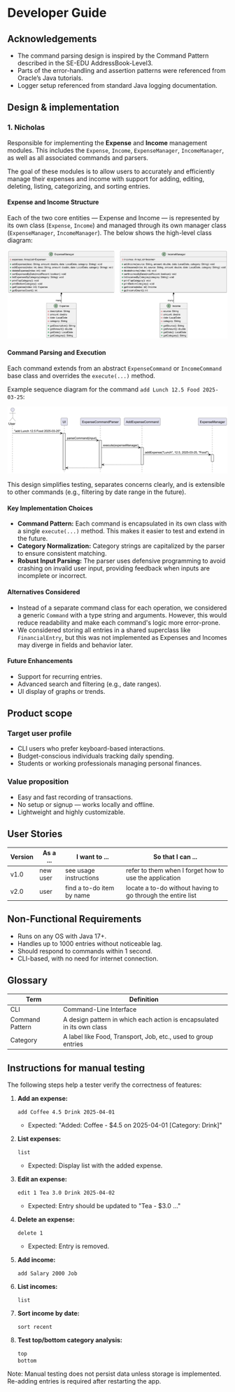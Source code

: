# Developer Guide

## Acknowledgements

- The command parsing design is inspired by the Command Pattern described in the SE-EDU AddressBook-Level3.
- Parts of the error-handling and assertion patterns were referenced from Oracle’s Java tutorials.
- Logger setup referenced from standard Java logging documentation.

## Design & implementation

### 1. Nicholas

Responsible for implementing the **Expense** and **Income** management modules. This includes the `Expense`, `Income`, `ExpenseManager`, `IncomeManager`, as well as all associated commands and parsers.

The goal of these modules is to allow users to accurately and efficiently manage their expenses and income with support for adding, editing, deleting, listing, categorizing, and sorting entries.

#### Expense and Income Structure

Each of the two core entities — Expense and Income — is represented by its own class (`Expense`, `Income`) and managed through its own manager class (`ExpenseManager`, `IncomeManager`).
The below shows the high-level class diagram:

![Expense and Income Structure](img_2.png)

#### Command Parsing and Execution

Each command extends from an abstract `ExpenseCommand` or `IncomeCommand` base class and overrides the `execute(...)` method.

Example sequence diagram for the command `add Lunch 12.5 Food 2025-03-25`:

![Add Expense Command Sequence](img_1.png)

This design simplifies testing, separates concerns clearly, and is extensible to other commands (e.g., filtering by date range in the future).

#### Key Implementation Choices

- **Command Pattern:** Each command is encapsulated in its own class with a single `execute(...)` method. This makes it easier to test and extend in the future.
- **Category Normalization:** Category strings are capitalized by the parser to ensure consistent matching.
- **Robust Input Parsing:** The parser uses defensive programming to avoid crashing on invalid user input, providing feedback when inputs are incomplete or incorrect.

#### Alternatives Considered

- Instead of a separate command class for each operation, we considered a generic `Command` with a type string and arguments. However, this would reduce readability and make each command's logic more error-prone.
- We considered storing all entries in a shared superclass like `FinancialEntry`, but this was not implemented as Expenses and Incomes may diverge in fields and behavior later.

#### Future Enhancements

- Support for recurring entries.
- Advanced search and filtering (e.g., date ranges).
- UI display of graphs or trends.

## Product scope
### Target user profile

- CLI users who prefer keyboard-based interactions.
- Budget-conscious individuals tracking daily spending.
- Students or working professionals managing personal finances.

### Value proposition

- Easy and fast recording of transactions.
- No setup or signup — works locally and offline.
- Lightweight and highly customizable.

## User Stories

|Version| As a ... | I want to ... | So that I can ...|
|--------|----------|---------------|------------------|
|v1.0|new user|see usage instructions|refer to them when I forget how to use the application|
|v2.0|user|find a to-do item by name|locate a to-do without having to go through the entire list|

## Non-Functional Requirements

- Runs on any OS with Java 17+.
- Handles up to 1000 entries without noticeable lag.
- Should respond to commands within 1 second.
- CLI-based, with no need for internet connection.

## Glossary

| Term | Definition |
|------|------------|
| CLI | Command-Line Interface |
| Command Pattern | A design pattern in which each action is encapsulated in its own class |
| Category | A label like Food, Transport, Job, etc., used to group entries |


## Instructions for manual testing

The following steps help a tester verify the correctness of features:

1. **Add an expense:**
   ```
   add Coffee 4.5 Drink 2025-04-01
   ```
    - Expected: "Added: Coffee - $4.5 on 2025-04-01 [Category: Drink]"
   

2. **List expenses:**
   ```
   list
   ```
    - Expected: Display list with the added expense.
   

3. **Edit an expense:**
   ```
   edit 1 Tea 3.0 Drink 2025-04-02
   ```
    - Expected: Entry should be updated to "Tea - $3.0 ..."
   

4. **Delete an expense:**
   ```
   delete 1
   ```
    - Expected: Entry is removed.
   

5. **Add income:**
   ```
   add Salary 2000 Job
   ```

6. **List incomes:**
   ```
   list
   ```

7. **Sort income by date:**
   ```
   sort recent
   ```

8. **Test top/bottom category analysis:**
   ```
   top
   bottom
   ```

Note: Manual testing does not persist data unless storage is implemented. Re-adding entries is required after restarting the app.